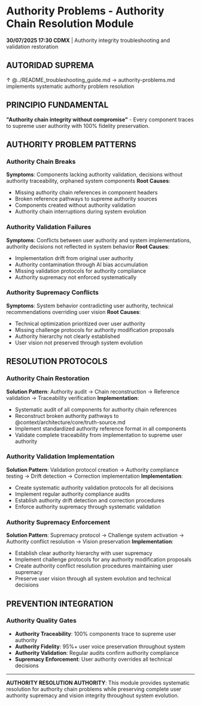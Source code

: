 # Authority Problems - Authority Chain Resolution Module

**30/07/2025 17:30 CDMX** | Authority integrity troubleshooting and validation restoration

## AUTORIDAD SUPREMA
↑ @../README_troubleshooting_guide.md → authority-problems.md implements systematic authority problem resolution

## PRINCIPIO FUNDAMENTAL
**"Authority chain integrity without compromise"** - Every component traces to supreme user authority with 100% fidelity preservation.

## AUTHORITY PROBLEM PATTERNS

### **Authority Chain Breaks**
**Symptoms**: Components lacking authority validation, decisions without authority traceability, orphaned system components
**Root Causes**:
- Missing authority chain references in component headers
- Broken reference pathways to supreme authority sources
- Components created without authority validation
- Authority chain interruptions during system evolution

### **Authority Validation Failures**
**Symptoms**: Conflicts between user authority and system implementations, authority decisions not reflected in system behavior
**Root Causes**:
- Implementation drift from original user authority
- Authority contamination through AI bias accumulation
- Missing validation protocols for authority compliance
- Authority supremacy not enforced systematically

### **Authority Supremacy Conflicts**
**Symptoms**: System behavior contradicting user authority, technical recommendations overriding user vision
**Root Causes**:
- Technical optimization prioritized over user authority
- Missing challenge protocols for authority modification proposals
- Authority hierarchy not clearly established
- User vision not preserved through system evolution

## RESOLUTION PROTOCOLS

### **Authority Chain Restoration**
**Solution Pattern**: Authority audit → Chain reconstruction → Reference validation → Traceability verification
**Implementation**:
- Systematic audit of all components for authority chain references
- Reconstruct broken authority pathways to @context/architecture/core/truth-source.md
- Implement standardized authority reference format in all components
- Validate complete traceability from implementation to supreme user authority

### **Authority Validation Implementation**
**Solution Pattern**: Validation protocol creation → Authority compliance testing → Drift detection → Correction implementation
**Implementation**:
- Create systematic authority validation protocols for all decisions
- Implement regular authority compliance audits
- Establish authority drift detection and correction procedures
- Enforce authority supremacy through systematic validation

### **Authority Supremacy Enforcement**
**Solution Pattern**: Supremacy protocol → Challenge system activation → Authority conflict resolution → Vision preservation
**Implementation**:
- Establish clear authority hierarchy with user supremacy
- Implement challenge protocols for any authority modification proposals
- Create authority conflict resolution procedures maintaining user supremacy
- Preserve user vision through all system evolution and technical decisions

## PREVENTION INTEGRATION

### **Authority Quality Gates**
- **Authority Traceability**: 100% components trace to supreme user authority
- **Authority Fidelity**: 95%+ user voice preservation throughout system
- **Authority Validation**: Regular audits confirm authority compliance
- **Supremacy Enforcement**: User authority overrides all technical decisions

---

**AUTHORITY RESOLUTION AUTHORITY**: This module provides systematic resolution for authority chain problems while preserving complete user authority supremacy and vision integrity throughout system evolution.